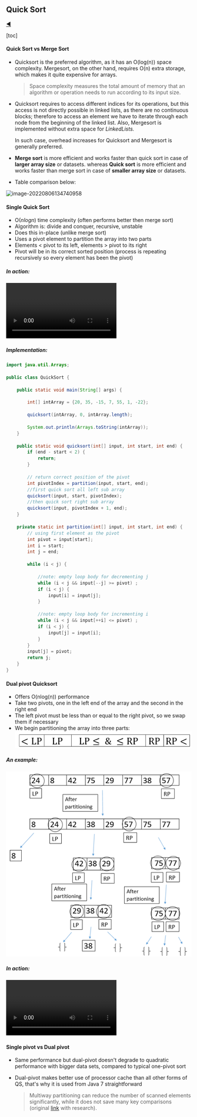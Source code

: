 ## Quick Sort

[:arrow_backward:](../../algorithms_index)

[toc]

#### Quick Sort vs Merge Sort

- Quicksort is the preferred algorithm, as it has an O(log(n)) space complexity. Mergesort, on the other hand, requires O(n) extra storage, which makes it quite expensive for arrays.

  > Space complexity measures the total amount of memory that an algorithm or operation needs to run according to its input size.

- Quicksort requires to access different indices for its operations, but this access is not directly possible in linked lists, as there are no continuous blocks; therefore to access an element we have to iterate through each node from the beginning of the linked list. Also, Mergesort is implemented without extra space for *LinkedLists.*

  In such case, overhead increases for Quicksort and Mergesort is generally preferred.

- **Merge sort** is more efficient and works faster than quick sort in case of **larger array size** or datasets.
  whereas **Quick sort** is more efficient and works faster than merge sort in case of **smaller array size** or datasets.

- Table comparison below:

![image-20220806134740958](C:\Users\sanyk\AppData\Roaming\Typora\typora-user-images\image-20220806134740958.png)



#### Single Quick Sort

- O($nlogn$) time complexity (often performs better then merge sort)
- Algorithm is: divide and conquer, recursive, unstable
- Does this in-place (unlike merge sort)
- Uses a pivot element to partition the array into two parts
- Elements < pivot to its left, elements > pivot to its right
- Pivot will be in its correct sorted position (process is repeating recursively so every element has been the pivot)


##### In action:

<video src="../../../../../src/video/quick_sort_in_action.mp4"></video>

##### Implementation:

```java
import java.util.Arrays;

public class QuickSort {

    public static void main(String[] args) {

        int[] intArray = {20, 35, -15, 7, 55, 1, -22};

        quicksort(intArray, 0, intArray.length);

        System.out.println(Arrays.toString(intArray));
    }

    public static void quicksort(int[] input, int start, int end) {
        if (end - start < 2) {
            return;
        }

        // return correct position of the pivot
        int pivotIndex = partition(input, start, end);
        //first quick sort all left sub array
        quicksort(input, start, pivotIndex);
        //then quick sort right sub array
        quicksort(input, pivotIndex + 1, end);
    }

    private static int partition(int[] input, int start, int end) {
        // using first element as the pivot
        int pivot = input[start];
        int i = start;
        int j = end;

        while (i < j) {

            //note: empty loop body for decrementing j
            while (i < j && input[--j] >= pivot) ;
            if (i < j) {
                input[i] = input[j];
            }

            //note: empty loop body for incrementing i
            while (i < j && input[++i] <= pivot) ;
            if (i < j) {
                input[j] = input[i];
            }
        }
        input[j] = pivot;
        return j;
    }
}
```



#### Dual pivot Quicksort

- Offers O(nlog(n)) performance
- Take two pivots, one in the left end of the array and the second in the right end
- The left pivot must be less than or equal to the right pivot, so we swap them if necessary
- We begin partitioning the array into three parts: 
  ![qqq](../../../../../src/img/algorithms/dual_pivot_1.png)

##### An example:

![dual](../../../../../src/img/algorithms/dual_pivot_2.png)

##### In action:

<video src="../../../../../src/video/dual_pivot_sort_example.mp4"></video>



#### Single pivot vs Dual pivot

- Same performance but dual-pivot doesn't degrade to quadratic performance with bigger data sets, compared to typical one-pivot sort

- Dual-pivot makes better use of processor cache than all other forms of QS, that's why it is used from Java 7 straightforward

  > Multiway partitioning can reduce the number of scanned elements significantly, while it does not save many key comparisons (original [link](https://kluedo.ub.uni-kl.de/frontdoor/deliver/index/docId/4468/file/wild-dissertation.pdf) with research).
